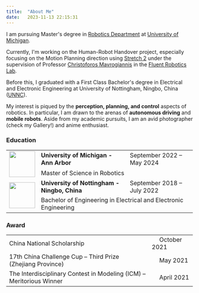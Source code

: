 ```yaml
---
title:  "About Me"
date:   2023-11-13 22:15:31
---
```

I am pursuing Master's degree in [Robotics Department][Robotics] at [University of Michigan][Umich]. 

Currently, I'm working on the Human-Robot Handover project, especially focusing on the Motion Planning direction using [Stretch 2][Stretch] under the supervision of Professor [Christoforos Mavrogiannis][Chris] in the [Fluent Robotics Lab][Lab].

Before this, I graduated with a First Class Bachelor's degree in Electrical and Electronic Engineering at University of Nottingham, Ningbo, China ([UNNC][UNNC]).

My interest is piqued by the **perception, planning, and control** aspects of robotics. In particular, I am drawn to the arenas of **autonomous driving** and **mobile robots**. Aside from my academic pursuits, I am an avid photographer (check my Gallery!) and anime enthusiast. 


### Education

<table>
  <tbody>
    <!-- <tr>
      <td>
        <img src="{{ site.baseurl }}/images/Data/UM.png" width="60">
      </td>
      <td>
        <p><strong> University of Michigan - Ann Arbor </strong> &emsp; September 2022 – May 2024 </p>
        <p> Master of Science in Robotics </p>
      </td>
    </tr>
    <tr>
      <td>
        <div style="display: flex; align-items: center;">
          <img src="{{ site.baseurl }}/images/Data/UNNC.png" width="60">
        </div>
      </td>
      <td>
        <p><strong> University of Nottingham - Ningbo, China </strong> &emsp; September 2018 – July 2022 </p>
        <p> Bachelor of Engineering in Electrical and Electronic Engineering </p>
      </td>
    </tr> -->
    <tr>
      <td rowspan="2">
        <img src="{{ site.baseurl }}/images/Data/UM.png" width="70" height="70"/>
      </td>
      <td><strong> University of Michigan - Ann Arbor </strong></td>
      <td> September 2022 – May 2024 </td>
    </tr>
    <tr>
      <td colspan="2"> Master of Science in Robotics </td>
    </tr>
    <tr>
      <td rowspan="2">
        <img src="{{ site.baseurl }}/images/Data/UNNC.png" width="70" height="70"/>
      </td>
      <td><strong> University of Nottingham - Ningbo, China </strong></td>
      <td> September 2018 – July 2022 </td>
    </tr>
    <tr>
      <td colspan="2"> Bachelor of Engineering in Electrical and Electronic Engineering </td>
    </tr>
  </tbody>
</table>


### Award
<table>
  <tbody>
    <tr>
      <td>
        China National Scholarship
      </td>
      <td>
        &emsp; October 2021
      </td>
    </tr>
    <tr>
      <td>
        17th China Challenge Cup – Third Prize (Zhejiang Province)
      </td>
      <td>
        &emsp; May 2021
      </td>
    </tr>
    <tr>
      <td>
        The Interdisciplinary Contest in Modeling (ICM) – Meritorious Winner
      </td>
      <td>
        &emsp; April 2021
      </td>
    </tr>
  </tbody>
</table>

[Robotics]: https://robotics.umich.edu/
[Umich]: https://umich.edu/
[Stretch]: https://hello-robot.com/stretch-2
[Chris]: https://robotics.umich.edu/profile/christoforos-mavrogiannis/
[Lab]: https://fluentrobotics.com/
[UNNC]: https://www.nottingham.edu.cn/en/